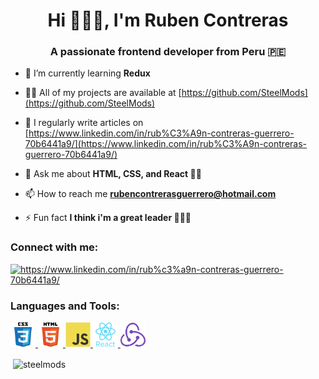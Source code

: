 <h1 align="center">Hi 👨🏻‍💻, I'm Ruben Contreras</h1>
<h3 align="center">A passionate frontend developer from Peru 🇵🇪</h3>

- 🌱 I’m currently learning **Redux**

- 👨‍💻 All of my projects are available at [https://github.com/SteelMods](https://github.com/SteelMods)

- 📝 I regularly write articles on [https://www.linkedin.com/in/rub%C3%A9n-contreras-guerrero-70b6441a9/](https://www.linkedin.com/in/rub%C3%A9n-contreras-guerrero-70b6441a9/)

- 💬 Ask me about **HTML, CSS, and React 🐱‍🚀**

- 📫 How to reach me **rubencontrerasguerrero@hotmail.com**

- ⚡ Fun fact **I think i'm a great leader 🐱‍💻📢**

<h3 align="left">Connect with me:</h3>
<p align="left">
<a href="https://linkedin.com/in/https://www.linkedin.com/in/rub%c3%a9n-contreras-guerrero-70b6441a9/" target="blank"><img align="center" src="https://raw.githubusercontent.com/rahuldkjain/github-profile-readme-generator/master/src/images/icons/Social/linked-in-alt.svg" alt="https://www.linkedin.com/in/rub%c3%a9n-contreras-guerrero-70b6441a9/" height="30" width="40" /></a>
</p>

<h3 align="left">Languages and Tools:</h3>
<p align="left"> <a href="https://www.w3schools.com/css/" target="_blank" rel="noreferrer"> <img src="https://raw.githubusercontent.com/devicons/devicon/master/icons/css3/css3-original-wordmark.svg" alt="css3" width="40" height="40"/> </a> <a href="https://www.w3.org/html/" target="_blank" rel="noreferrer"> <img src="https://raw.githubusercontent.com/devicons/devicon/master/icons/html5/html5-original-wordmark.svg" alt="html5" width="40" height="40"/> </a> <a href="https://developer.mozilla.org/en-US/docs/Web/JavaScript" target="_blank" rel="noreferrer"> <img src="https://raw.githubusercontent.com/devicons/devicon/master/icons/javascript/javascript-original.svg" alt="javascript" width="40" height="40"/> </a> <a href="https://reactjs.org/" target="_blank" rel="noreferrer"> <img src="https://raw.githubusercontent.com/devicons/devicon/master/icons/react/react-original-wordmark.svg" alt="react" width="40" height="40"/> </a> <a href="https://redux.js.org" target="_blank" rel="noreferrer"> <img src="https://raw.githubusercontent.com/devicons/devicon/master/icons/redux/redux-original.svg" alt="redux" width="40" height="40"/> </a> </p>

<p>&nbsp;<img align="center" src="https://github-readme-stats.vercel.app/api?username=steelmods&show_icons=true&locale=en" alt="steelmods" /></p>
